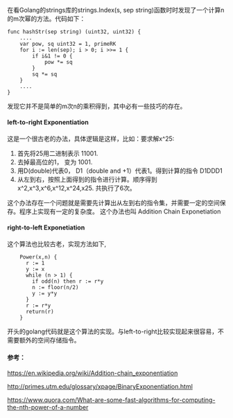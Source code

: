 #### 

在看Golang的strings库的strings.Index(s, sep string)函数时时发现了一个计算n的m次幂的方法。代码如下：

````
func hashStr(sep string) (uint32, uint32) {
	....
	var pow, sq uint32 = 1, primeRK
	for i := len(sep); i > 0; i >>= 1 {
		if i&1 != 0 {
			pow *= sq
		}
		sq *= sq
	}
	....
}
````
发现它并不是简单的m次n的乘积得到，其中必有一些技巧的存在。

#### left-to-right Exponentiation

这是一个很古老的办法，具体逻辑是这样，比如：要求解x^25:

   1. 首先将25用二进制表示 11001.
   2. 去掉最高位的1， 变为 1001.
   3. 用D(double)代表0， D1（double and +1）代表1。得到计算的指令 D1DDD1
   4. 从左到右，按照上面得到的指令进行计算。顺序得到x^2,x^3,x^6,x^12,x^24,x25. 共执行了6次。

这个办法存在一个问题就是需要先计算出从左到右的指令集，并需要一定的空间保存。程序上实现有一定的复杂度。 这个办法也叫 Addition Chain Exponetiation


#### right-to-left Exponetiation

这个算法也比较古老，实现方法如下,

````
	Power(x,n) {
	  r := 1
	  y := x
	  while (n > 1) { 
	    if odd(n) then r := r*y
	    n := floor(n/2)
	    y := y*y
	  }
	  r := r*y
	  return(r)
	}
````

开头的golang代码就是这个算法的实现。与left-to-right比较实现起来很容易，不需要额外的空间存储指令。


#### 参考：

https://en.wikipedia.org/wiki/Addition-chain_exponentiation

http://primes.utm.edu/glossary/xpage/BinaryExponentiation.html

https://www.quora.com/What-are-some-fast-algorithms-for-computing-the-nth-power-of-a-number